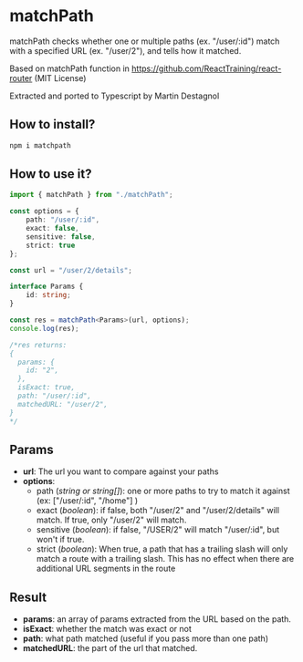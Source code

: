 # matchPath

matchPath checks whether one or multiple paths (ex. \"/user/:id\") match with a specified URL (ex. \"/user/2\"), and tells how it matched.

Based on matchPath function in https://github.com/ReactTraining/react-router (MIT License)

Extracted and ported to Typescript by Martin Destagnol

## How to install?

```bash
npm i matchpath
```

## How to use it?

```ts
import { matchPath } from "./matchPath";

const options = {
    path: "/user/:id",
    exact: false,
    sensitive: false,
    strict: true
};

const url = "/user/2/details";

interface Params {
    id: string;
}

const res = matchPath<Params>(url, options);
console.log(res);

/*res returns:
{
  params: {
    id: "2",
  },
  isExact: true,
  path: "/user/:id",
  matchedURL: "/user/2",
}
*/
```

## Params

-   **url**: The url you want to compare against your paths
-   **options**:
    -   path (_string or string[]_): one or more paths to try to match it against (ex: ["/user/:id", "/home"] )
    -   exact (_boolean_): if false, both "/user/2" and "/user/2/details" will match. If true, only "/user/2" will match.
    -   sensitive (_boolean_): if false, "/USER/2" will match "/user/:id", but won't if true.
    -   strict (_boolean_): When true, a path that has a trailing slash will only match a route with a trailing slash. This has no effect when there are additional URL segments in the route

## Result

-   **params**: an array of params extracted from the URL based on the path.
-   **isExact**: whether the match was exact or not
-   **path**: what path matched (useful if you pass more than one path)
-   **matchedURL**: the part of the url that matched.
